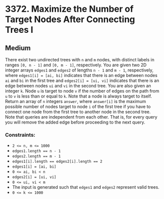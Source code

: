 # 3372. Maximize the Number of Target Nodes After Connecting Trees I

## Medium

There exist two undirected trees with `n` and `m` nodes, with distinct labels in ranges `[0, n - 1]` and `[0, m - 1]`,
respectively. You are given two 2D integer arrays `edges1` and `edges2` of lengths `n - 1` and `m - 1`, respectively,
where `edges1[i] = [ai, bi]` indicates that there is an edge between nodes `ai` and `bi` in the first tree and
`edges2[i] = [ui, vi]` indicates that there is an edge between nodes `ui` and `vi` in the second tree. You are also
given an integer `k`. Node `u` is target to node `v` if the number of edges on the path from `u` to `v` is less than or
equal to `k`. Note that a node is always target to itself. Return an array of `n` integers `answer`, where `answer[i]`
is the maximum possible number of nodes target to node `i` of the first tree if you have to connect one node from the
first tree to another node in the second tree. Note that queries are independent from each other. That is, for every
query you will remove the added edge before proceeding to the next query.

### Constraints:

- `2 <= n, m <= 1000`
- `edges1.length == n - 1`
- `edges2.length == m - 1`
- `edges1[i].length == edges2[i].length == 2`
- `edges1[i] = [ai, bi]`
- `0 <= ai, bi < n`
- `edges2[i] = [ui, vi]`
- `0 <= ui, vi < m`
- The input is generated such that `edges1` and `edges2` represent valid trees.
- `0 <= k <= 1000`
